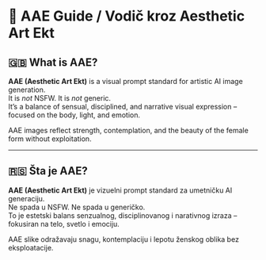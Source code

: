 # 📘 AAE Guide / Vodič kroz Aesthetic Art Ekt

## 🇬🇧 What is AAE?

**AAE (Aesthetic Art Ekt)** is a visual prompt standard for artistic AI image generation.  
It is *not* NSFW. It is *not* generic.  
It’s a balance of sensual, disciplined, and narrative visual expression – focused on the body, light, and emotion.

AAE images reflect strength, contemplation, and the beauty of the female form without exploitation.

---

## 🇷🇸 Šta je AAE?

**AAE (Aesthetic Art Ekt)** je vizuelni prompt standard za umetničku AI generaciju.  
Ne spada u NSFW. Ne spada u generičko.  
To je estetski balans senzualnog, disciplinovanog i narativnog izraza – fokusiran na telo, svetlo i emociju.

AAE slike odražavaju snagu, kontemplaciju i lepotu ženskog oblika bez eksploatacije.

